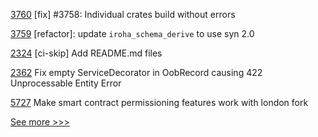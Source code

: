 
[3760](https://github.com/hyperledger/iroha/pull/3760) [fix] #3758: Individual crates build without errors

[3759](https://github.com/hyperledger/iroha/pull/3759) [refactor]: update `iroha_schema_derive` to use syn 2.0

[2324](https://github.com/hyperledger/bevel/pull/2324) [ci-skip] Add README.md files

[2362](https://github.com/hyperledger/aries-cloudagent-python/pull/2362) Fix empty ServiceDecorator in OobRecord causing 422 Unprocessable Entity Error

[5727](https://github.com/hyperledger/besu/pull/5727) Make smart contract permissioning features work with london fork


[See more >>>](https://start-here.hyperledger.org/pull-requests)
